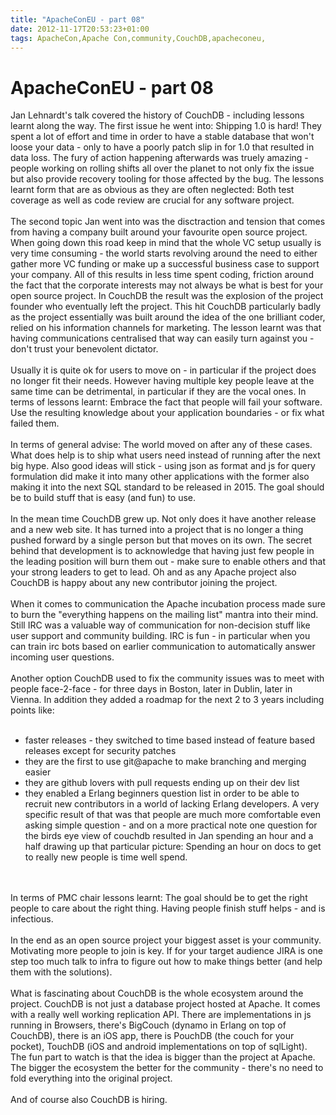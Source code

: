 ```yaml
---
title: "ApacheConEU - part 08"
date: 2012-11-17T20:53:23+01:00
tags: ApacheCon,Apache Con,community,CouchDB,apacheconeu,
---
```


# ApacheConEU - part 08


Jan Lehnardt's talk covered the history of CouchDB - including lessons learnt along the way. The first issue he went 
into: Shipping 1.0 is hard! They spent a lot of effort and time in order to have a stable database that won't loose 
your data - only to have a poorly patch slip in for 1.0 that resulted in data loss. The fury of action happening 
afterwards was truely amazing - people working on rolling shifts all over the planet to not only fix the issue but also 
provide recovery tooling for those affected by the bug. The lessons learnt form that are as obvious as they are often 
neglected: Both test coverage as well as code review are crucial for any software project.<br><br>The second topic Jan 
went into was the disctraction and tension that comes from having a company built around your favourite open source 
project. When going down this road keep in mind that the whole VC setup usually is very time consuming - the world 
starts revolving around the need to either gather more VC funding or make up a successful business case to support your 
company. All of this results in less time spent coding, friction around the fact that the corporate interests may not 
always be what is best for your open source project. In CouchDB the result was the explosion of the project founder who 
eventually left the project. This hit CouchDB particularly badly as the project essentially was built around the idea 
of the one brilliant coder, relied on his information channels for marketing. The lesson learnt was that having 
communications centralised that way can easily turn against you - don't trust your benevolent dictator.<br><br>Usually 
it is quite ok for users to move on - in particular if the project does no longer fit their needs. However having 
multiple key people leave at the same time can be detrimental, in particular if they are the vocal ones. In terms of 
lessons learnt: Embrace the fact that people will fail your software. Use the resulting knowledge about your 
application boundaries - or fix what failed them.<br><br>In terms of general advise: The world moved on after any of 
these cases. What does help is to ship what users need instead of running after the next big hype. Also good ideas will 
stick - using json as format and js for query formulation did make it into many other applications with the former also 
making it into the next SQL standard to be released in 2015. The goal should be to build stuff that is easy (and fun) 
to use.<br><br>In the mean time CouchDB grew up. Not only does it have another release and a new web site. It has 
turned into a project that is no longer a thing pushed forward by a single person but that moves on its own. The secret 
behind that development is to acknowledge that having just few people in the leading position will burn them out - make 
sure to enable others and that your strong leaders to get to lead. Oh and as any Apache project also CouchDB is happy 
about any new contributor joining the project.<br><br>When it comes to communication the Apache incubation process made 
sure to burn the "everything happens on the mailing list" mantra into their mind. Still IRC was a valuable way of 
communication for non-decision stuff like user support and community building. IRC is fun - in particular when you can 
train irc bots based on earlier communication to automatically answer incoming user questions.<br><br>Another option 
CouchDB used to fix the community issues was to meet with people face-2-face - for three days in Boston, later in 
Dublin, later in Vienna. In addition they added a roadmap for the next 2 to 3 years including points 
like:<br><ul><br><li>faster releases - they switched to time based instead of feature based releases except for 
security patches<br><li>they are the first to use git@apache to make branching and merging easier<br><li>they are 
github lovers with pull requests ending up on their dev list<br><li>they enabled a Erlang beginners question list in 
order to be able to recruit new contributors in a world of lacking Erlang developers. A very specific result of that 
was that people are much more comfortable even asking simple question - and on a more practical note one question for 
the birds eye view of couchdb resulted in Jan spending an hour and a half drawing up that particular picture: Spending 
an hour on docs to get to really new people is time well spend.<br></ul><br><br>In terms of PMC chair lessons learnt: 
The goal should be to get the right people to care about the right thing. Having people finish stuff helps - and is 
infectious.<br><br>In the end as an open source project your biggest asset is your community. Motivating more people to 
join is key. If for your target audience JIRA is one step too much talk to infra to figure out how to make things 
better (and help them with the solutions).<br><br>What is fascinating about CouchDB is the whole ecosystem around the 
project. CouchDB is not just a database project hosted at Apache. It comes with a really well working replication API. 
There are implementations in js running in Browsers, there's BigCouch (dynamo in Erlang on top of CouchDB), there is an 
iOS app, there is PouchDB (the couch for your pocket), TouchDB (iOS and android implementations on top of sqlLight). 
The fun part to watch is that the idea is bigger than the project at Apache. The bigger the ecosystem the better for 
the community - there's no need to fold everything into the original project.<br><br>And of course also CouchDB is 
hiring.
